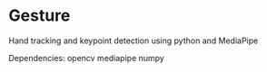 # Gesture
Hand tracking and keypoint detection using python and MediaPipe

Dependencies:
opencv
mediapipe
numpy 


       
